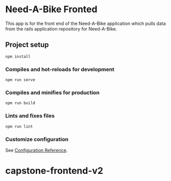 # Need-A-Bike Fronted
This app is for the front end of the Need-A-Bike application which pulls data from the rails application repository for Need-A-Bike. 

## Project setup
```
npm install
```

### Compiles and hot-reloads for development
```
npm run serve
```

### Compiles and minifies for production
```
npm run build
```

### Lints and fixes files
```
npm run lint
```

### Customize configuration
See [Configuration Reference](https://cli.vuejs.org/config/).
# capstone-frontend-v2
